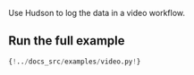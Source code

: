 Use Hudson to log the data in a video workflow.

## Run the full example

```Python
{!../docs_src/examples/video.py!}
```

